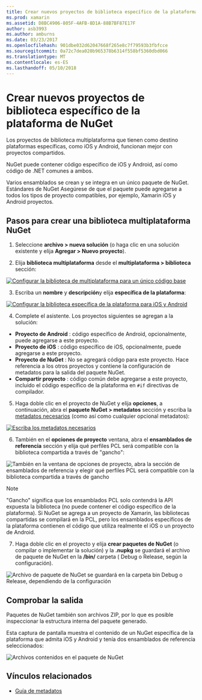 ```yaml
---
title: Crear nuevos proyectos de biblioteca específico de la plataforma de NuGet
ms.prod: xamarin
ms.assetid: D8BC4906-805F-4AFB-8D1A-88B7BF87E17F
author: asb3993
ms.author: amburns
ms.date: 03/23/2017
ms.openlocfilehash: 901dbe032d62047668f265e8c7f79593b3fbfcce
ms.sourcegitcommit: 0a72c7dea020b965378b6314f558bf5360dbd066
ms.translationtype: MT
ms.contentlocale: es-ES
ms.lasthandoff: 05/10/2018
---
```

# <a name="creating-new-platform-specific-library-projects-for-nuget"></a>Crear nuevos proyectos de biblioteca específico de la plataforma de NuGet

Los proyectos de biblioteca multiplataforma que tienen como destino plataformas específicas, como iOS y Android, funcionan mejor con proyectos compartidos.

NuGet puede contener código específico de iOS y Android, así como código de .NET comunes a ambos.

Varios ensamblados se crean y se integra en un único paquete de NuGet. Estándares de NuGet Asegúrese de que el paquete puede agregarse a todos los tipos de proyecto compatibles, por ejemplo, Xamarin iOS y Android proyectos.

## <a name="steps-to-create-a-cross-platform-library-nuget"></a>Pasos para crear una biblioteca multiplataforma NuGet

1. Seleccione **archivo > nueva solución** (o haga clic en una solución existente y elija **Agregar > Nuevo proyecto**).

2. Elija **biblioteca multiplataforma** desde el **multiplataforma > biblioteca** sección:

  [![](platform-specific-images/mulitplatform-library-sml.png "Configurar la biblioteca de multiplataforma para un único código base")](platform-specific-images/multiplatform-library.png#lightbox)

3. Escriba un **nombre** y **descripción**y elija **específica de la plataforma**:

  [![](platform-specific-images/specific-configure-sml.png "Configurar la biblioteca específica de la plataforma para iOS y Android")](platform-specific-images/specific-configure.png#lightbox)

4. Complete el asistente. Los proyectos siguientes se agregan a la solución:

  - **Proyecto de Android** : código específico de Android, opcionalmente, puede agregarse a este proyecto.
  - **Proyecto de iOS** : código específico de iOS, opcionalmente, puede agregarse a este proyecto.
  - **Proyecto de NuGet** : No se agregará código para este proyecto. Hace referencia a los otros proyectos y contiene la configuración de metadatos para la salida del paquete NuGet.
  - **Compartir proyecto** : código común debe agregarse a este proyecto, incluido el código específico de la plataforma en `#if` directivas de compilador.

5. Haga doble clic en el proyecto de NuGet y elija **opciones**, a continuación, abra el **paquete NuGet > metadatos** sección y escriba la [metadatos necesarios](~/cross-platform/app-fundamentals/nuget-multiplatform-libraries/metadata.md) (como así como cualquier opcional metadatos):

  [![](platform-specific-images/specific-metadata-sml.png "Escriba los metadatos necesarios")](platform-specific-images/specific-metadata.png#lightbox)

6. También en el **opciones de proyecto** ventana, abra el **ensamblados de referencia** sección y elija qué perfiles PCL será compatible con la biblioteca compartida a través de "gancho":

  ![](platform-specific-images/specific-reference-assemblies.png "También en la ventana de opciones de proyecto, abra la sección de ensamblados de referencia y elegir qué perfiles PCL será compatible con la biblioteca compartida a través de gancho")

  > [!NOTE]
> "Gancho" significa que los ensamblados PCL solo contendrá la API expuesta la biblioteca (no puede contener el código específico de la plataforma). Si NuGet se agrega a un proyecto de Xamarin, las bibliotecas compartidas se compilará en la PCL, pero los ensamblados específicos de la plataforma contienen el código que utiliza realmente el iOS o un proyecto de Android.

7. Haga doble clic en el proyecto y elija **crear paquetes de NuGet** (o compilar o implementar la solución) y la **.nupkg** se guardará el archivo de paquete de NuGet en la **/bin/** carpeta ( Debug o Release, según la configuración).

  ![](platform-specific-images/create-nuget-package.png "Archivo de paquete de NuGet se guardará en la carpeta bin Debug o Release, dependiendo de la configuración")


## <a name="verifying-the-output"></a>Comprobar la salida

Paquetes de NuGet también son archivos ZIP, por lo que es posible inspeccionar la estructura interna del paquete generado.

Esta captura de pantalla muestra el contenido de un NuGet específica de la plataforma que admita iOS y Android y tenía dos ensamblados de referencia seleccionados:

![](platform-specific-images/nuget-output.png "Archivos contenidos en el paquete de NuGet")


## <a name="related-links"></a>Vínculos relacionados

- [Guía de metadatos](~/cross-platform/app-fundamentals/nuget-multiplatform-libraries/metadata.md)
